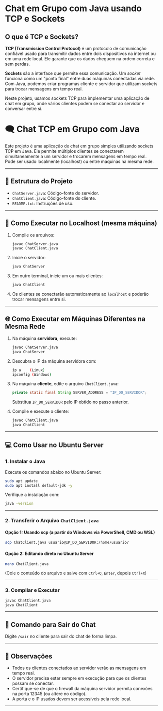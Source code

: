 # Chat em Grupo com Java usando TCP e Sockets

## O que é TCP e Sockets?

**TCP (Transmission Control Protocol)** é um protocolo de comunicação confiável usado para transmitir dados entre dois dispositivos na internet ou em uma rede local. Ele garante que os dados cheguem na ordem correta e sem perdas.

**Sockets** são a interface que permite essa comunicação. Um *socket* funciona como um "ponto final" entre duas máquinas conectadas via rede. Com Java, podemos criar programas cliente e servidor que utilizam sockets para trocar mensagens em tempo real.

Neste projeto, usamos sockets TCP para implementar uma aplicação de chat em grupo, onde vários clientes podem se conectar ao servidor e conversar entre si.


# 🗨️ Chat TCP em Grupo com Java

Este projeto é uma aplicação de chat em grupo simples utilizando sockets TCP em Java. Ele permite múltiplos clientes se conectarem simultaneamente a um servidor e trocarem mensagens em tempo real. Pode ser usado localmente (localhost) ou entre máquinas na mesma rede.

---

## 📁 Estrutura do Projeto

- `ChatServer.java`: Código-fonte do servidor.
- `ChatClient.java`: Código-fonte do cliente.
- `README.txt`: Instruções de uso.

---

## 🚀 Como Executar no Localhost (mesma máquina)

1. Compile os arquivos:
   ```bash
   javac ChatServer.java
   javac ChatClient.java
   ```

2. Inicie o servidor:
   ```bash
   java ChatServer
   ```

3. Em outro terminal, inicie um ou mais clientes:
   ```bash
   java ChatClient
   ```

4. Os clientes se conectarão automaticamente ao `localhost` e poderão trocar mensagens entre si.

---

## 🌐 Como Executar em Máquinas Diferentes na Mesma Rede

1. Na máquina **servidora**, execute:
   ```bash
   javac ChatServer.java
   java ChatServer
   ```

2. Descubra o IP da máquina servidora com:
   ```bash
   ip a    (Linux)
   ipconfig (Windows)
   ```

3. Na máquina **cliente**, edite o arquivo `ChatClient.java`:
   ```java
   private static final String SERVER_ADDRESS = "IP_DO_SERVIDOR";
   ```
   Substitua `IP_DO_SERVIDOR` pelo IP obtido no passo anterior.

4. Compile e execute o cliente:
   ```bash
   javac ChatClient.java
   java ChatClient
   ```

---

## 💻 Como Usar no Ubuntu Server

### 1. Instalar o Java

Execute os comandos abaixo no Ubuntu Server:
```bash
sudo apt update
sudo apt install default-jdk -y
```

Verifique a instalação com:
```bash
java -version
```

---

### 2. Transferir o Arquivo `ChatClient.java`

#### Opção 1: Usando scp (a partir do Windows via PowerShell, CMD ou WSL)
```bash
scp ChatClient.java usuario@IP_DO_SERVIDOR:/home/usuario/
```

#### Opção 2: Editando direto no Ubuntu Server
```bash
nano ChatClient.java
```
(Cole o conteúdo do arquivo e salve com `Ctrl+O`, `Enter`, depois `Ctrl+X`)

---

### 3. Compilar e Executar
```bash
javac ChatClient.java
java ChatClient
```

---

## 🛑 Comando para Sair do Chat
Digite `/sair` no cliente para sair do chat de forma limpa.

---

## 📌 Observações

- Todos os clientes conectados ao servidor verão as mensagens em tempo real.
- O servidor precisa estar sempre em execução para que os clientes possam se conectar.
- Certifique-se de que o firewall da máquina servidor permita conexões na porta 12345 (ou altere no código).
- A porta e o IP usados devem ser acessíveis pela rede local.

---
